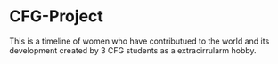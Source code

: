 # CFG-Project
This is a timeline of women who have contributued to the world and its development
created by 3 CFG students as a extracirrularm hobby.
